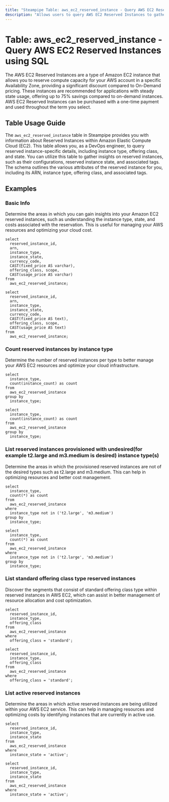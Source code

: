 ```yaml
---
title: "Steampipe Table: aws_ec2_reserved_instance - Query AWS EC2 Reserved Instances using SQL"
description: "Allows users to query AWS EC2 Reserved Instances to gather comprehensive insights on the reserved instances, such as their configurations, state, and associated tags."
---
```


# Table: aws_ec2_reserved_instance - Query AWS EC2 Reserved Instances using SQL

The AWS EC2 Reserved Instances are a type of Amazon EC2 instance that allows you to reserve compute capacity for your AWS account in a specific Availability Zone, providing a significant discount compared to On-Demand pricing. These instances are recommended for applications with steady state usage, offering up to 75% savings compared to on-demand instances. AWS EC2 Reserved Instances can be purchased with a one-time payment and used throughout the term you select.

## Table Usage Guide

The `aws_ec2_reserved_instance` table in Steampipe provides you with information about Reserved Instances within Amazon Elastic Compute Cloud (EC2). This table allows you, as a DevOps engineer, to query reserved instance-specific details, including instance type, offering class, and state. You can utilize this table to gather insights on reserved instances, such as their configurations, reserved instance state, and associated tags. The schema outlines the various attributes of the reserved instance for you, including its ARN, instance type, offering class, and associated tags.

## Examples

### Basic Info
Determine the areas in which you can gain insights into your Amazon EC2 reserved instances, such as understanding the instance type, state, and costs associated with the reservation. This is useful for managing your AWS resources and optimizing your cloud cost.

```sql+postgres
select
  reserved_instance_id,
  arn,
  instance_type,
  instance_state,
  currency_code,
  CAST(fixed_price AS varchar),
  offering_class, scope,
  CAST(usage_price AS varchar)
from
  aws_ec2_reserved_instance;
```

```sql+sqlite
select
  reserved_instance_id,
  arn,
  instance_type,
  instance_state,
  currency_code,
  CAST(fixed_price AS text),
  offering_class, scope,
  CAST(usage_price AS text)
from
  aws_ec2_reserved_instance;
```

### Count reserved instances by instance type
Determine the number of reserved instances per type to better manage your AWS EC2 resources and optimize your cloud infrastructure.

```sql+postgres
select
  instance_type,
  count(instance_count) as count
from
  aws_ec2_reserved_instance
group by
  instance_type;
```

```sql+sqlite
select
  instance_type,
  count(instance_count) as count
from
  aws_ec2_reserved_instance
group by
  instance_type;
```

### List reserved instances provisioned with undesired(for example t2.large and m3.medium is desired) instance type(s)
Determine the areas in which the provisioned reserved instances are not of the desired types such as t2.large and m3.medium. This can help in optimizing resources and better cost management.

```sql+postgres
select
  instance_type,
  count(*) as count
from
  aws_ec2_reserved_instance
where
  instance_type not in ('t2.large', 'm3.medium')
group by
  instance_type;
```

```sql+sqlite
select
  instance_type,
  count(*) as count
from
  aws_ec2_reserved_instance
where
  instance_type not in ('t2.large', 'm3.medium')
group by
  instance_type;
```

### List standard offering class type reserved instances
Discover the segments that consist of standard offering class type within reserved instances in AWS EC2, which can assist in better management of resource allocation and cost optimization.

```sql+postgres
select
  reserved_instance_id,
  instance_type,
  offering_class
from
  aws_ec2_reserved_instance
where
  offering_class = 'standard';
```

```sql+sqlite
select
  reserved_instance_id,
  instance_type,
  offering_class
from
  aws_ec2_reserved_instance
where
  offering_class = 'standard';
```

### List active reserved instances
Determine the areas in which active reserved instances are being utilized within your AWS EC2 service. This can help in managing resources and optimizing costs by identifying instances that are currently in active use.

```sql+postgres
select
  reserved_instance_id,
  instance_type,
  instance_state
from
  aws_ec2_reserved_instance
where
  instance_state = 'active';
```

```sql+sqlite
select
  reserved_instance_id,
  instance_type,
  instance_state
from
  aws_ec2_reserved_instance
where
  instance_state = 'active';
```